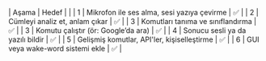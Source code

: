 | Aşama | Hedef                                       |     |
| 1     | Mikrofon ile ses alma, sesi yazıya çevirme  | ✅ |
| 2     | Cümleyi analiz et, anlam çıkar              | ✅ |
| 3     | Komutları tanıma ve sınıflandırma           | ✅ |
| 3     | Komutu çalıştır (ör: Google’da ara)         | ✅ |
| 4     | Sonucu sesli ya da yazılı bildir            | ✅ |
| 5     | Gelişmiş komutlar, API'ler, kişiselleştirme | ✅ |
| 6     | GUI veya wake-word sistemi ekle             | ✅ |
